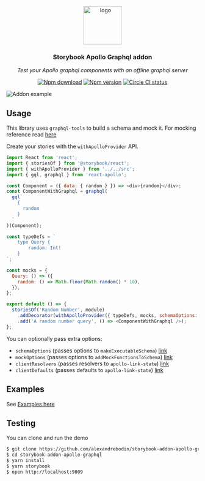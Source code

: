 <p align="center">
    <p align="center">
        <img width="100" src="storybook-apollo.png" alt="logo">
    </p>
    <h3 align="center">Storybook Apollo Graphql addon</h3>
    <p align="center"><em>Test your Apollo graphql components with an offline graphql server</em><p>
    <p align="center">
        <a href="https://www.npmjs.com/package/storybook-addon-apollo-graphql"><img src="https://img.shields.io/npm/dt/storybook-addon-apollo-graphql.svg" alt="Npm download"></a>
        <a href="https://www.npmjs.com/package/storybook-addon-apollo-graphql"><img src="https://img.shields.io/npm/v/storybook-addon-apollo-graphql.svg" alt="Npm version"></a>
        <a href="https://www.npmjs.com/package/storybook-addon-apollo-graphql"><img src="https://img.shields.io/circleci/project/github/alexandrebodin/storybook-addon-apollo-graphql.svg" alt="Circle CI status"></a>
    </p>
</p>

![Addon example](screenshot.png)

## Usage

This library uses `graphql-tools` to build a schema and mock it.
For mocking reference read [here](https://www.apollographql.com/docs/graphql-tools/mocking.html#Customizing-mocks)

Create your stories with the `withApolloProvider` API.

```js
import React from 'react';
import { storiesOf } from '@storybook/react';
import { withApolloProvider } from '../../src';
import { gql, graphql } from 'react-apollo';

const Component = ({ data: { random } }) => <div>{random}</div>;
const ComponentWithGraphql = graphql(
  gql`
    {
      random
    }
  `
)(Component);

const typeDefs = `
    type Query {
        random: Int!
    }
`;

const mocks = {
  Query: () => ({
    random: () => Math.floor(Math.random() * 10),
  }),
};

export default () => {
  storiesOf('Random Number', module)
    .addDecorator(withApolloProvider({ typeDefs, mocks, schemaOptions: {}, mockOptions: {} }))
    .add('A random number query', () => <ComponentWithGraphql />);
};
```

You can optionally pass extra options:

- `schemaOptions` (passes options to `makeExecutableSchema`) [link](https://www.apollographql.com/docs/apollo-server/v2/api/graphql-tools.html#makeExecutableSchema)
- `mockOptions` (passes options to `addMockFunctionsToSchema`) [link](https://www.apollographql.com/docs/apollo-server/v2/api/graphql-tools.html#addMockFunctionsToSchema)
- `clientResolvers` (passes resolvers to `apollo-link-state`) [link](https://www.apollographql.com/docs/link/links/state.html#resolver)
- `clientDefaults` (passes defaults to `apollo-link-state`) [link](https://www.apollographql.com/docs/link/links/state.html#default)

## Examples

See [Examples here](example/stories)

## Testing

You can clone and run the demo

```sh
$ git clone https://github.com/alexandrebodin/storybook-addon-apollo-graphql storybook-addon-apollo-graphql
$ cd storybook-addon-apollo-graphql
$ yarn install
$ yarn storybook
$ open http://localhost:9009
```
